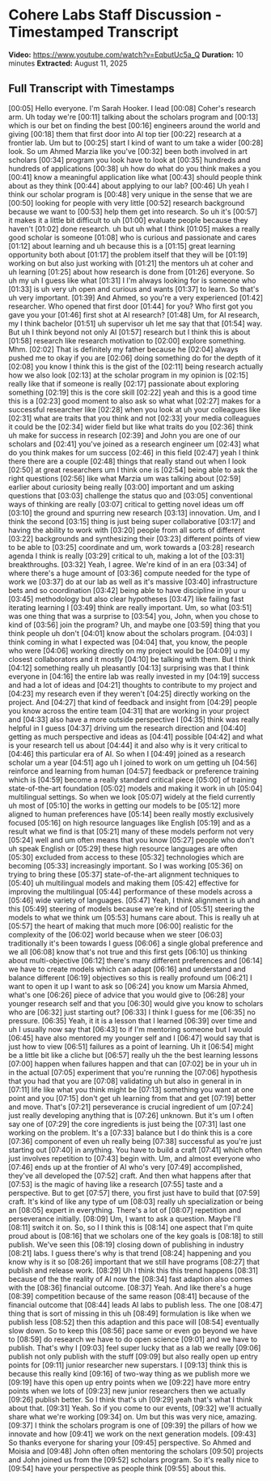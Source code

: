 # Cohere Labs Staff Discussion - Timestamped Transcript

**Video:** https://www.youtube.com/watch?v=EqbutUc5a_Q
**Duration:** 10 minutes
**Extracted:** August 11, 2025

## Full Transcript with Timestamps

[00:05] Hello everyone. I'm Sarah Hooker. I lead
[00:08] Coher's research arm. Uh today we're
[00:11] talking about the scholars program and
[00:13] which is our bet on finding the best
[00:16] engineers around the world and giving
[00:18] them that first door into AI top tier
[00:22] research at a frontier lab. Um but to
[00:25] start I kind of want to um take a wider
[00:28] look. So um Ahmed Marzia like you've
[00:32] been both involved in art scholars
[00:34] program you look have to look at
[00:35] hundreds and hundreds of applications
[00:38] uh how do what do you think makes a you
[00:41] know a meaningful application like what
[00:43] should people think about as they think
[00:44] about applying to our lab?
[00:46] Uh yeah I think our scholar program is
[00:48] very unique in the sense that we are
[00:50] looking for people with very little
[00:52] research background because we want to
[00:53] help them get into research. So uh it's
[00:57] it makes it a little bit difficult to uh
[01:00] evaluate people because they haven't
[01:02] done research. uh but uh what I think
[01:05] makes a really good scholar is someone
[01:08] who is curious and passionate and cares
[01:12] about learning and uh because this is a
[01:15] great learning opportunity both about
[01:17] the problem itself that they will be
[01:19] working on but also just working with
[01:21] the mentors uh at coher and uh learning
[01:25] about how research is done from
[01:26] everyone. So uh my uh I guess like what
[01:31] I I'm always looking for is someone who
[01:33] is uh very uh open and curious and wants
[01:37] to learn. So that's uh very important.
[01:39] And Ahmed, so you're a very experienced
[01:42] researcher. Who opened that first door
[01:44] for you? Who first got you gave you your
[01:46] first shot at AI research?
[01:48] Um, for AI research, my I think bachelor
[01:51] uh supervisor uh let me say that that
[01:54] way. But uh I think beyond not only AI
[01:57] research but I think this is about
[01:58] research like research motivation to
[02:00] explore something. Mhm.
[02:02] That is definitely my father because he
[02:04] always pushed me to okay if you are
[02:06] doing something do for the depth of it
[02:08] you know I think this is the gist of the
[02:11] being research actually how we also look
[02:13] at the scholar program in my opinion is
[02:15] really like that if someone is really
[02:17] passionate about exploring something
[02:19] this is the core skill
[02:22] yeah and this is a good time this is a
[02:23] good moment to also ask so what what
[02:27] makes for a successful researcher like
[02:28] when you look at uh your colleagues like
[02:31] what are traits that you think and not
[02:33] your media colleagues it could be the
[02:34] wider field but like what traits do you
[02:36] think uh make for success in research
[02:39] and John you are one of our scholars and
[02:41] you've joined as a research engineer um
[02:43] what do you think makes for um success
[02:46] in this field
[02:47] yeah I think there there are a couple
[02:48] things that really stand out when I look
[02:50] at great researchers um I think one is
[02:54] being able to ask the right questions
[02:56] like what Marzia um was talking about
[02:59] earlier about curiosity being really
[03:00] important and um asking questions that
[03:03] challenge the status quo and
[03:05] conventional ways of thinking are really
[03:07] critical to getting novel ideas um off
[03:10] the ground and spurring new research
[03:13] innovation. Um, and I think the second
[03:15] thing is just being super collaborative
[03:17] and having the ability to work with
[03:20] people from all sorts of different
[03:22] backgrounds and synthesizing their
[03:23] different points of view to be able to
[03:25] coordinate and um, work towards a
[03:28] research agenda I think is really
[03:29] critical to uh, making a lot of the
[03:31] breakthroughs.
[03:32] Yeah, I agree. We're kind of in an era
[03:34] of where there's a huge amount of
[03:36] compute needed for the type of work we
[03:37] do at our lab as well as it's massive
[03:40] infrastructure bets and so coordination
[03:42] being able to have discipline in your u
[03:45] methodology but also clear hypotheses
[03:47] like failing fast iterating learning I
[03:49] think are really important. Um, so what
[03:51] was one thing that was a surprise to
[03:54] you, John, when you chose to kind of
[03:56] join the program? Uh, and maybe one
[03:59] thing that you think people uh don't
[04:01] know about the scholars program.
[04:03] I think coming in what I expected was
[04:04] that, you know, the people who were
[04:06] working directly on my project would be
[04:09] u my closest collaborators and it mostly
[04:10] be talking with them. But I think
[04:12] something really uh pleasantly
[04:13] surprising was that I think everyone in
[04:16] the entire lab was really invested in my
[04:19] success and had a lot of ideas and
[04:21] thoughts to contribute to my project and
[04:23] my research even if they weren't
[04:25] directly working on the project. And
[04:27] that kind of feedback and insight from
[04:29] people you know across the entire team
[04:31] that are working in your project and
[04:33] also have a more outside perspective I
[04:35] think was really helpful in I guess
[04:37] driving um the research direction and
[04:40] getting as much perspective and ideas as
[04:41] possible
[04:42] and what is your research tell us about
[04:44] it and also why is it very critical to
[04:46] this particular era of AI. So when I
[04:49] joined as a research scholar um a year
[04:51] ago uh I joined to work on um getting uh
[04:56] reinforce and learning from human
[04:57] feedback or preference training which is
[04:59] become a really standard critical piece
[05:00] of training state-of-the-art foundation
[05:02] models and making it work in uh
[05:04] multilingual settings. So when we look
[05:07] widely at the field currently uh most of
[05:10] the works in getting our models to be
[05:12] more aligned to human preferences have
[05:14] been really mostly exclusively focused
[05:16] on high resource languages like English
[05:19] and as a result what we find is that
[05:21] many of these models perform not very
[05:24] well and um often means that you know
[05:27] people who don't uh speak English or
[05:29] these high resource languages are often
[05:30] excluded from access to these
[05:32] technologies which are becoming
[05:33] increasingly important. So I was working
[05:36] on trying to bring these
[05:37] state-of-the-art alignment techniques to
[05:40] uh multilingual models and making them
[05:42] effective for improving the multilingual
[05:44] performance of these models across a
[05:46] wide variety of languages.
[05:47] Yeah, I think alignment is uh and this
[05:49] steering of models because we're kind of
[05:51] steering the models to what we think um
[05:53] humans care about. This is really uh at
[05:57] the heart of making that much more
[06:00] realistic for the complexity of the
[06:02] world because when we steer
[06:03] traditionally it's been towards I guess
[06:06] a single global preference and we all
[06:08] know that's not true and this first gets
[06:10] us thinking about multi-objective
[06:12] there's many different preferences and
[06:14] we have to create models which can adapt
[06:16] and understand and balance different
[06:19] objectives so this is really profound um
[06:21] I want to open it up I want to ask so
[06:24] you know um Marsia Ahmed, what's one
[06:26] piece of advice that you would give to
[06:28] your younger research self and that you
[06:30] would give you know to scholars who are
[06:32] just starting out?
[06:33] I think I guess for me
[06:35] no pressure.
[06:35] Yeah, it it is a lesson that I learned
[06:39] over time and uh I usually now say that
[06:43] to if I'm mentoring someone but I would
[06:45] have also mentored my younger self and I
[06:47] would say that is just how to view
[06:51] failures as a point of learning. Uh it
[06:54] might be a little bit like a cliche but
[06:57] really uh the the best learning lessons
[07:00] happen when failures happen and that can
[07:02] be in your uh in in the actual
[07:05] experiment that you're running the
[07:06] hypothesis that you had that you are
[07:08] validating uh but also in general in in
[07:11] life like what you think might be
[07:13] something you want at one point and you
[07:15] don't get uh learning from that and get
[07:19] better and move. That's
[07:21] perseverance is crucial ingredient of um
[07:24] just really developing anything that is
[07:26] unknown. But it's um I often say one of
[07:29] the core ingredients is just being the
[07:31] last one working on the problem. It's a
[07:33] balance but I do think this is a core
[07:36] component of even uh really being
[07:38] successful as you're just starting out
[07:40] in anything. You have to build a craft
[07:41] which often just involves repetition to
[07:43] begin with. Um, and almost everyone who
[07:46] ends up at the frontier of AI who's very
[07:49] accomplished, they've all developed the
[07:52] craft. And then what happens after that
[07:53] is the magic of having like a research
[07:55] taste and a perspective. But to get
[07:57] there, you first just have to build that
[07:59] craft. It's kind of like any type of um
[08:03] really uh specialization or being an
[08:05] expert in everything. There's a lot of
[08:07] repetition and perseverance initially.
[08:09] Um, I want to ask a question. Maybe I'll
[08:11] switch it on. So, so I I think this is
[08:14] one aspect that I'm quite proud about is
[08:16] that we scholars one of the key goals is
[08:18] to still publish. We've seen this
[08:19] closing down of publishing in industry
[08:21] labs. I guess there's why is that trend
[08:24] happening and you know why is it so
[08:26] important that we still have programs
[08:27] that publish and release work.
[08:29] Uh I think this this trend happens
[08:31] because of the the reality of AI now the
[08:34] fast adaption also comes with the
[08:36] financial outcome.
[08:37] Yeah. And like there's a huge
[08:39] competition because of the same reason
[08:41] because of the financial outcome that
[08:44] leads AI labs to publish less. The one
[08:47] thing that is sort of missing in this uh
[08:49] formulation is like when we publish less
[08:52] then this adaption and this pace will
[08:54] eventually slow down. So to keep this
[08:56] pace same or even go beyond we have to
[08:59] do research we have to do open science
[09:01] and we have to publish. That's why I
[09:03] feel super lucky that as a lab we really
[09:06] publish not only publish with the stuff
[09:09] but also really open up entry points for
[09:11] junior researcher new superstars. I
[09:13] think this is because this really kind
[09:16] of two-way thing as we publish more we
[09:19] have this open up entry points when we
[09:22] have more entry points when we lots of
[09:23] new junior researchers then we actually
[09:26] publish better. So I think that's uh
[09:29] yeah that's what I think about that.
[09:31] Yeah. So if you come to our events,
[09:32] we'll actually share what we're working
[09:34] on. Um but this was very nice, amazing.
[09:37] I think the scholars program is one of
[09:39] the pillars of how we innovate and how
[09:41] we work on the next generation models.
[09:43] So thanks everyone for sharing your
[09:45] perspective. So Ahmed and Moisia and
[09:48] John often often mentoring the scholars
[09:50] projects and John joined us from the
[09:52] scholars program. So it's really nice to
[09:54] have your perspective as people think
[09:55] about this.
